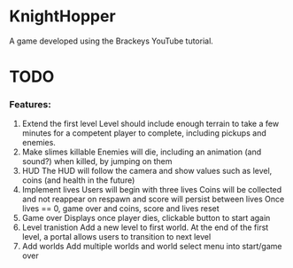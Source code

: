 # KnightHopper

A game developed using the Brackeys YouTube tutorial.

# TODO

### Features:

1. Extend the first level
	Level should include enough terrain to take a few minutes for a competent player to complete, including pickups and enemies.
1. Make slimes killable
	Enemies will die, including an animation (and sound?) when killed, by jumping on them
1. HUD
	The HUD will follow the camera and show values such as level, coins (and health in the future)
1. Implement lives
	Users will begin with three lives
	Coins will be collected and not reappear on respawn and score will persist between lives
	Once lives == 0, game over and coins, score and lives reset
1. Game over
	Displays once player dies, clickable button to start again
1. Level tranistion
	Add a new level to first world. At the end of the first level, a portal allows users to transition to next level
1. Add worlds
	Add multiple worlds and world select menu into start/game over
